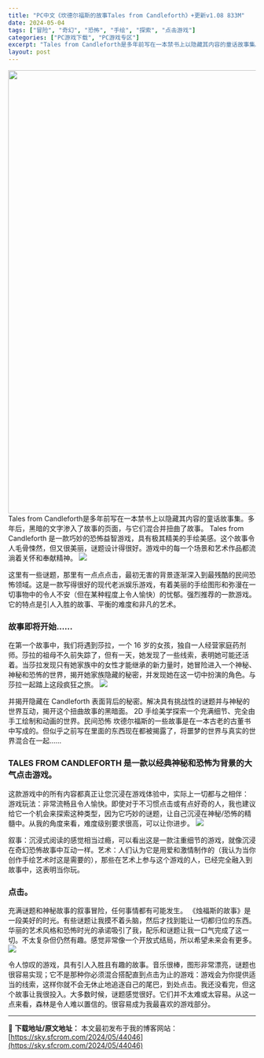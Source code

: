 ```yaml
---
title: "PC中文《坎德尔福斯的故事Tales from Candleforth》+更新v1.08 833M"
date: 2024-05-04
tags: ["冒险", "奇幻", "恐怖", "手绘", "探索", "点击游戏"]
categories: ["PC游戏下载", "PC游戏专区"]
excerpt: "Tales from Candleforth是多年前写在一本禁书上以隐藏其内容的童话故事集。多年后，黑暗的文字渗入了故事的页面，与它们混合并扭曲了故事。 Tales from Candleforth 是一款巧妙的恐怖益智游戏，具有极其精美的手绘美感。这个故事令人毛骨悚然，但又很美丽，谜题设计得很好。&hellip;"
layout: post
---
```


<img class="aligncenter size-full wp-image-44047" src="https://sky.sfcrom.com/wp-content/uploads/2024/05/2024050412454775.webp" alt="" width="600" height="900" />
Tales from Candleforth是多年前写在一本禁书上以隐藏其内容的童话故事集。多年后，黑暗的文字渗入了故事的页面，与它们混合并扭曲了故事。 Tales from Candleforth 是一款巧妙的恐怖益智游戏，具有极其精美的手绘美感。这个故事令人毛骨悚然，但又很美丽，谜题设计得很好。游戏中的每一个场景和艺术作品都流淌着关怀和奉献精神。

<img src="https://sky.sfcrom.com/wp-content/uploads/2024/05/20240504204839-6fc14.jpeg" />

这里有一些谜题，那里有一点点点击，最初无害的背景逐渐深入到最残酷的民间恐怖领域。这是一款写得很好的现代老派娱乐游戏，有着美丽的手绘图形和弥漫在一切事物中的令人不安（但在某种程度上令人愉快）的忧郁。强烈推荐的一款游戏。它的特点是引人入胜的故事、平衡的难度和非凡的艺术。
<h3>故事即将开始……</h3>
在第一个故事中，我们将遇到莎拉，一个 16 岁的女孩，独自一人经营家庭药剂师。莎拉的祖母不久前失踪了，但有一天，她发现了一些线索，表明她可能还活着。当莎拉发现只有她家族中的女性才能继承的新力量时，她冒险进入一个神秘、神秘和恐怖的世界，揭开她家族隐藏的秘密，并发现她在这一切中扮演的角色。与莎拉一起踏上这段疯狂之旅。

<img src="https://sky.sfcrom.com/wp-content/uploads/2024/05/20240504204843-6c1bd.jpeg" />

并揭开隐藏在 Candleforth 表面背后的秘密。解决具有挑战性的谜题并与神秘的世界互动，揭开这个扭曲故事的黑暗面。 2D 手绘美学探索一个充满细节、完全由手工绘制和动画的世界。民间恐怖 坎德尔福斯的一些故事是在一本古老的古董书中写成的。但似乎之前写在里面的东西现在都被揭露了，将噩梦的世界与真实的世界混合在一起……
<h3>TALES FROM CANDLEFORTH 是一款以经典神秘和恐怖为背景的大气点击游戏。</h3>
这款游戏中的所有内容都真正让您沉浸在游戏体验中，实际上一切都与之相伴： 游戏玩法：非常流畅且令人愉快。即使对于不习惯点击或有点好奇的人，我也建议给它一个机会来探索这种类型，因为它巧妙的谜题，让自己沉浸在神秘/恐怖的精髓中。从我的角度来看，难度级别要求很高，可以让你进步。

<img src="https://sky.sfcrom.com/wp-content/uploads/2024/05/20240504204844-230ea.jpeg" />

叙事：沉浸式阅读的感觉相当过瘾，可以看出这是一款注重细节的游戏，就像沉浸在奇幻恐怖故事中互动一样。艺术：人们认为它是用爱和激情制作的（我认为当你创作手绘艺术时这是需要的），那些在艺术上参与这个游戏的人，已经完全融入到故事中，这表明当你玩。
<h3>点击。</h3>
充满谜题和神秘故事的叙事冒险，任何事情都有可能发生。 《烛福斯的故事》是一段美好的时光。有些谜题让我摸不着头脑，然后才找到能让一切都归位的东西。华丽的艺术风格和恐怖时光的承诺吸引了我，配乐和谜题让我一口气完成了这一切。不太复杂但仍然有趣。感觉非常像一个开放式结局，所以希望未来会有更多。

<img src="https://sky.sfcrom.com/wp-content/uploads/2024/05/20240504204847-31f70.jpeg" />

令人惊叹的游戏，具有引人入胜且有趣的故事。音乐很棒，图形非常漂亮，谜题也很容易实现；它不是那种你必须混合搭配直到点击为止的游戏：游戏会为你提供适当的线索，这样你就不会无休止地追逐自己的尾巴，到处点击。我还没看完，但这个故事让我很投入。大多数时候，谜题感觉很好。它们并不太难或太容易。从这一点来看，森林是令人难以置信的。很容易成为我最喜欢的游戏部分。

---
📖 **下载地址/原文地址：** 本文最初发布于我的博客网站：[https://sky.sfcrom.com/2024/05/44046](https://sky.sfcrom.com/2024/05/44046)
